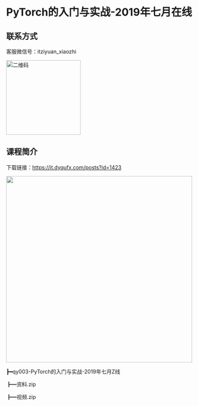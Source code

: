 # PyTorch的入门与实战-2019年七月在线

## 联系方式

客服微信号：itziyuan_xiaozhi

<img src="https://ziyuanyun.oss-cn-guangzhou.aliyuncs.com/common/20240614073449/666b82192834a.jpg" width="200" height="200" alt="二维码">

## 课程简介

下载链接：https://it.dyqufx.com/posts?id=1423

<img src="https://ziyuanyun.oss-cn-guangzhou.aliyuncs.com/yun/20240515153932/664466b48295d.jpg" width="500" alt="">

  ┣━qy003-PyTorch的入门与实战-2019年七月Z线

 ┣━资料.zip

 ┣━视频.zip

  